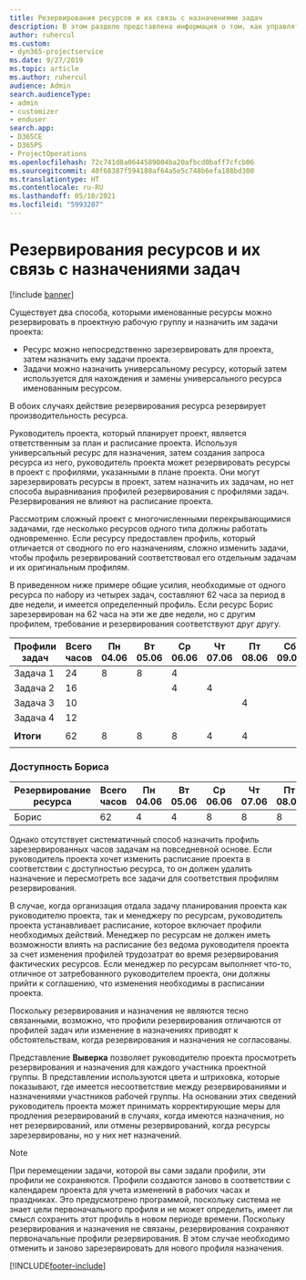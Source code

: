 ```yaml
---
title: Резервирования ресурсов и их связь с назначениями задач
description: В этом разделе представлена информация о том, как управлять именованными ресурсам, резервированиями ресурсов и назначениями задач, а также сведения о том, как они связаны друг с другом.
author: ruhercul
ms.custom:
- dyn365-projectservice
ms.date: 9/27/2019
ms.topic: article
ms.author: ruhercul
audience: Admin
search.audienceType:
- admin
- customizer
- enduser
search.app:
- D365CE
- D365PS
- ProjectOperations
ms.openlocfilehash: 72c741d8a0644589004ba20afbcd0baff7cfcb06
ms.sourcegitcommit: 40f68387f594180af64a5e5c748b6efa188bd300
ms.translationtype: HT
ms.contentlocale: ru-RU
ms.lasthandoff: 05/10/2021
ms.locfileid: "5993207"
---
```

# <a name="resource-bookings-and-how-they-relate-to-task-assignments"></a>Резервирования ресурсов и их связь с назначениями задач

[!include [banner](../includes/psa-now-project-operations.md)]

Существует два способа, которыми именованные ресурсы можно резервировать в проектную рабочую группу и назначить им задачи проекта:

- Ресурс можно непосредственно зарезервировать для проекта, затем назначить ему задачи проекта.
- Задачи можно назначить универсальному ресурсу, который затем используется для нахождения и замены универсального ресурса именованным ресурсом. 

В обоих случаях действие резервирования ресурса резервирует производительность ресурса.

Руководитель проекта, который планирует проект, является ответственным за план и расписание проекта. Используя универсальный ресурс для назначения, затем создания запроса ресурса из него, руководитель проекта может резервировать ресурсы в проект с профилями, указанными в плане проекта. Они могут зарезервировать ресурсы в проект, затем назначить их задачам, но нет способа выравнивания профилей резервирования с профилями задач. Резервирования не влияют на расписание проекта.

Рассмотрим сложный проект с многочисленными перекрывающимися задачами, где несколько ресурсов одного типа должны работать одновременно. Если ресурсу предоставлен профиль, который отличается от сводного по его назначениям, сложно изменить задачи, чтобы профиль резервирований соответствовал его отдельным задачам и их оригинальным профилям.

В приведенном ниже примере общие усилия, необходимые от одного ресурса по набору из четырех задач, составляют 62 часа за период в две недели, и имеется определенный профиль. Если ресурс Борис зарезервирован на 62 часа на эти же две недели, но с другим профилем, требование и резервирования соответствуют друг другу.

| **Профили задач**    | **Всего часов** | Пн 04.06 | Вт 05.06 | Ср 06.06 | Чт 07.06 | Пт 08.06 | Сб 09.06 | Вс 10.06 | Пн 11.06 | Вт 12.06 | Ср 13.06 | Чт 14.06 | Пт 15.06 |
|----------------------|-----------------|--------|--------|--------|--------|--------|--------|---------|---------|---------|---------|---------|---------|
| Задача 1               | 24              | 8      | 8      | 4      |        |        |        |         |         |         | 4       |         |         |
| Задача 2               | 16              |        |        | 4      | 4      |        |        |         | 8       |         |         |         |         |
| Задача 3               | 10              |        |        |        |        | 4      |        |         |         | 4       |         | 2       |         |
| Задача 4               | 12              |        |        |        |        |        |        |         |         |         | 4       |         | 8       |
|                      |                 |        |        |        |        |        |        |         |         |         |         |         |         |
| **Итоги**           | 62              | 8      | 8      | 8      | 4      | 4      |        |         | 8       | 4       | 8       | 2       | 8       |
|                      |                 |        |        |        |        |        |        |         |         |         |         |

### <a name="bobs-availability"></a>Доступность Бориса
| **Резервирование ресурса** | **Всего часов** | Пн 04.06 | Вт 05.06 | Ср 06.06 | Чт 07.06 | Пт 08.06 | Сб 09.06 | Вс 10.06 | Пн 11.06 | Вт 12.06 | Ср 13.06 | Чт 14.06 | Пт 15.06 |
|------------------------|-----------------|--------|--------|--------|--------|--------|--------|---------|---------|---------|---------|---------|---------|
| Борис                    | 62              | 4      | 4      | 8      | 8      | 8      |        |         | 4       | 4       | 8       | 8       | 6       |

Однако отсутствует систематичный способ назначить профиль зарезервированных часов задачам на повседневной основе. Если руководитель проекта хочет изменить расписание проекта в соответствии с доступностью ресурса, то он должен удалить назначение и пересмотреть все задачи для соответствия профилям резервирования.

В случае, когда организация отдала задачу планирования проекта как руководителю проекта, так и менеджеру по ресурсам, руководитель проекта устанавливает расписание, которое включает профили необходимых действий. Менеджер по ресурсам не должен иметь возможности влиять на расписание без ведома руководителя проекта за счет изменения профилей трудозатрат во время резервирования фактических ресурсов. Если менеджер по ресурсам выполняет что-то, отличное от затребованного руководителем проекта, они должны прийти к соглашению, что изменения необходимы в расписании проекта.

Поскольку резервирования и назначения не являются тесно связанными, возможно, что профили резервирования отличаются от профилей задач или изменение в назначениях приводят к обстоятельствам, когда резервирования и назначения не согласованы.

Представление **Выверка** позволяет руководителю проекта просмотреть резервирования и назначения для каждого участника проектной группы. В представлении используются цвета и штриховка, которые показывают, где имеется несоответствие между резервированиями и назначениями участников рабочей группы. На основании этих сведений руководитель проекта может принимать корректирующие меры для продления резервирований в случаях, когда имеются назначения, но нет резервирований, или отмены резервирований, когда ресурсы зарезервированы, но у них нет назначений.

> [!NOTE]
> При перемещении задачи, которой вы сами задали профили, эти профили не сохраняются. Профили создаются заново в соответствии с календарем проекта для учета изменений в рабочих часах и праздниках. Это предусмотрено программой, поскольку система не знает цели первоначального профиля и не может определить, имеет ли смысл сохранить этот профиль в новом периоде времени. Поскольку резервирования и назначения не связаны, резервирования сохраняют первоначальные профили резервирования. В этом случае необходимо отменить и заново зарезервировать для нового профиля назначения.



[!INCLUDE[footer-include](../includes/footer-banner.md)]